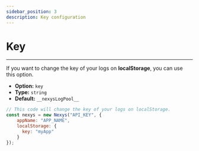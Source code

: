 ```yaml
---
sidebar_position: 3
description: Key configuration
---
```


# Key

---

If you want to change the key of your logs on **localStorage**, you can use this option.

- **Option:** `key` 
- **Type:** `string`
- **Default:** `__nexysLogPool__`

```javascript
// This code will change the key of your logs on localStorage.
const nexys = new Nexys("API_KEY", { 
    appName: "APP_NAME", 
    localStorage: {
      key: "myApp"
    }
});
```